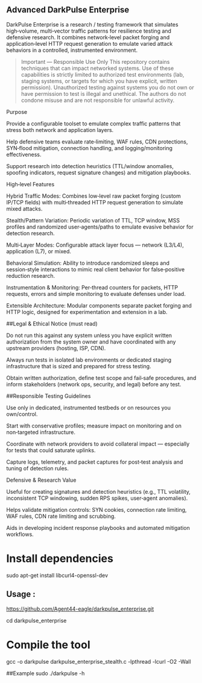 ## Advanced DarkPulse Enterprise 

DarkPulse Enterprise is a research / testing framework that simulates high‑volume, multi‑vector traffic patterns for resilience testing and defensive research. It combines network‑level packet forging and application‑level HTTP request generation to emulate varied attack behaviors in a controlled, instrumented environment.

> Important — Responsible Use Only
This repository contains techniques that can impact networked systems. Use of these capabilities is strictly limited to authorized test environments (lab, staging systems, or targets for which you have explicit, written permission). Unauthorized testing against systems you do not own or have permission to test is illegal and unethical. The authors do not condone misuse and are not responsible for unlawful activity.


Purpose

Provide a configurable toolset to emulate complex traffic patterns that stress both network and application layers.

Help defensive teams evaluate rate‑limiting, WAF rules, CDN protections, SYN‑flood mitigation, connection handling, and logging/monitoring effectiveness.

Support research into detection heuristics (TTL/window anomalies, spoofing indicators, request signature changes) and mitigation playbooks.


High‑level Features

Hybrid Traffic Modes: Combines low‑level raw packet forging (custom IP/TCP fields) with multi‑threaded HTTP request generation to simulate mixed attacks.

Stealth/Pattern Variation: Periodic variation of TTL, TCP window, MSS profiles and randomized user‑agents/paths to emulate evasive behavior for detection research.

Multi‑Layer Modes: Configurable attack layer focus — network (L3/L4), application (L7), or mixed.

Behavioral Simulation: Ability to introduce randomized sleeps and session‑style interactions to mimic real client behavior for false‑positive reduction research.

Instrumentation & Monitoring: Per‑thread counters for packets, HTTP requests, errors and simple monitoring to evaluate defenses under load.

Extensible Architecture: Modular components separate packet forging and HTTP logic, designed for experimentation and extension in a lab.



##Legal & Ethical Notice (must read)

Do not run this against any system unless you have explicit written authorization from the system owner and have coordinated with any upstream providers (hosting, ISP, CDN).

Always run tests in isolated lab environments or dedicated staging infrastructure that is sized and prepared for stress testing.

Obtain written authorization, define test scope and fail‑safe procedures, and inform stakeholders (network ops, security, and legal) before any test.


##Responsible Testing Guidelines

Use only in dedicated, instrumented testbeds or on resources you own/control.

Start with conservative profiles; measure impact on monitoring and on non‑targeted infrastructure.

Coordinate with network providers to avoid collateral impact — especially for tests that could saturate uplinks.

Capture logs, telemetry, and packet captures for post‑test analysis and tuning of detection rules.


Defensive & Research Value

Useful for creating signatures and detection heuristics (e.g., TTL volatility, inconsistent TCP windowing, sudden RPS spikes, user‑agent anomalies).

Helps validate mitigation controls: SYN cookies, connection rate limiting, WAF rules, CDN rate limiting and scrubbing.

Aids in developing incident response playbooks and automated mitigation workflows.

# Install dependencies
sudo apt-get install libcurl4-openssl-dev



## Usage :
https://github.com/Agent44-eagle/darkpulse_enterprise.git

cd darkpulse_enterprise   

# Compile the tool
gcc -o darkpulse darkpulse_enterprise_stealth.c -lpthread -lcurl -O2 -Wall

##Example 
sudo ./darkpulse -h 
